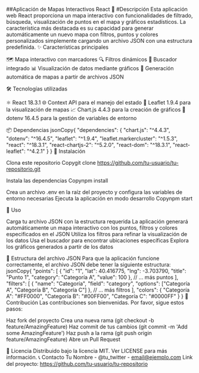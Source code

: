 ##Aplicación de Mapas Interactivos React
📝 #Descripción
Esta aplicación web React proporciona un mapa interactivo con funcionalidades de filtrado, búsqueda, visualización de puntos en el mapa y gráficos estadísticos. La característica más destacada es su capacidad para generar automáticamente un nuevo mapa con filtros, puntos y colores personalizados simplemente cargando un archivo JSON con una estructura predefinida.
✨ Características principales

🗺️ Mapa interactivo con marcadores
🔍 Filtros dinámicos
🔎 Buscador integrado
📊 Visualización de datos mediante gráficos
🔄 Generación automática de mapas a partir de archivos JSON

🛠️ Tecnologías utilizadas

⚛️ React 18.3.1
🌐 Context API para el manejo del estado
🍃 Leaflet 1.9.4 para la visualización de mapas
📈 Chart.js 4.4.3 para la creación de gráficos
🔐 dotenv 16.4.5 para la gestión de variables de entorno

📦 Dependencias
jsonCopy{
"dependencies": {
"chart.js": "^4.4.3",
"dotenv": "^16.4.5",
"leaflet": "^1.9.4",
"leaflet.markercluster": "^1.5.3",
"react": "^18.3.1",
"react-chartjs-2": "^5.2.0",
"react-dom": "^18.3.1",
"react-leaflet": "^4.2.1"
}
}
🚀 Instalación

Clona este repositorio
Copygit clone https://github.com/tu-usuario/tu-repositorio.git

Instala las dependencias
Copynpm install

Crea un archivo .env en la raíz del proyecto y configura las variables de entorno necesarias
Ejecuta la aplicación en modo desarrollo
Copynpm start

📖 Uso

Carga tu archivo JSON con la estructura requerida
La aplicación generará automáticamente un mapa interactivo con los puntos, filtros y colores especificados en el JSON
Utiliza los filtros para refinar la visualización de los datos
Usa el buscador para encontrar ubicaciones específicas
Explora los gráficos generados a partir de los datos

📄 Estructura del archivo JSON
Para que la aplicación funcione correctamente, el archivo JSON debe tener la siguiente estructura:
jsonCopy{
"points": [
{
"id": "1",
"lat": 40.416775,
"lng": -3.703790,
"title": "Punto 1",
"category": "Categoría A",
"value": 100
},
// ... más puntos
],
"filters": [
{
"name": "Categoría",
"field": "category",
"options": ["Categoría A", "Categoría B", "Categoría C"]
},
// ... más filtros
],
"colors": {
"Categoría A": "#FF0000",
"Categoría B": "#00FF00",
"Categoría C": "#0000FF"
}
}
🤝 Contribución
Las contribuciones son bienvenidas. Por favor, sigue estos pasos:

Haz fork del proyecto
Crea una nueva rama (git checkout -b feature/AmazingFeature)
Haz commit de tus cambios (git commit -m 'Add some AmazingFeature')
Haz push a la rama (git push origin feature/AmazingFeature)
Abre un Pull Request

📜 Licencia
Distribuido bajo la licencia MIT. Ver LICENSE para más información.
📞 Contacto
Tu Nombre - @tu_twitter - email@ejemplo.com
Link del proyecto: https://github.com/tu-usuario/tu-repositorio
